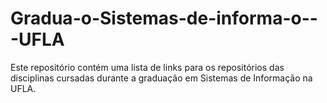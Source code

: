 # Gradua-o-Sistemas-de-informa-o---UFLA
Este repositório contém uma lista de links para os repositórios das disciplinas cursadas durante a graduação em Sistemas de Informação na UFLA.
